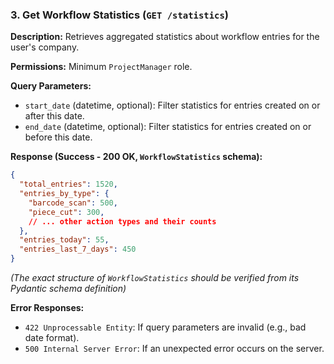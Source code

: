 ### 3. Get Workflow Statistics (`GET /statistics`)

**Description:** Retrieves aggregated statistics about workflow entries for the user's company.

**Permissions:** Minimum `ProjectManager` role.

**Query Parameters:**
*   `start_date` (datetime, optional): Filter statistics for entries created on or after this date.
*   `end_date` (datetime, optional): Filter statistics for entries created on or before this date.

**Response (Success - 200 OK, `WorkflowStatistics` schema):**
```json
{
  "total_entries": 1520,
  "entries_by_type": {
    "barcode_scan": 500,
    "piece_cut": 300,
    // ... other action types and their counts
  },
  "entries_today": 55,
  "entries_last_7_days": 450
}
```
*(The exact structure of `WorkflowStatistics` should be verified from its Pydantic schema definition)*

**Error Responses:**
*   `422 Unprocessable Entity`: If query parameters are invalid (e.g., bad date format).
*   `500 Internal Server Error`: If an unexpected error occurs on the server. 